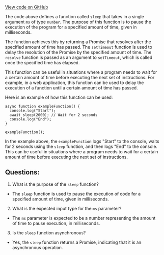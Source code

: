 [View code on GitHub](https://github.com/solana-labs/solana-web3.js/blob/master/packages/library-legacy/src/utils/sleep.ts)

The code above defines a function called `sleep` that takes in a single argument `ms` of type `number`. The purpose of this function is to pause the execution of the program for a specified amount of time, given in milliseconds. 

The function achieves this by returning a Promise that resolves after the specified amount of time has passed. The `setTimeout` function is used to delay the resolution of the Promise by the specified amount of time. The `resolve` function is passed as an argument to `setTimeout`, which is called once the specified time has elapsed. 

This function can be useful in situations where a program needs to wait for a certain amount of time before executing the next set of instructions. For example, in a web application, this function can be used to delay the execution of a function until a certain amount of time has passed. 

Here is an example of how this function can be used:

```
async function exampleFunction() {
  console.log("Start");
  await sleep(2000); // Wait for 2 seconds
  console.log("End");
}

exampleFunction();
```

In the example above, the `exampleFunction` logs "Start" to the console, waits for 2 seconds using the `sleep` function, and then logs "End" to the console. This can be useful in situations where a program needs to wait for a certain amount of time before executing the next set of instructions.
## Questions: 
 1. What is the purpose of the `sleep` function?
- The `sleep` function is used to pause the execution of code for a specified amount of time, given in milliseconds.

2. What is the expected input type for the `ms` parameter?
- The `ms` parameter is expected to be a number representing the amount of time to pause execution, in milliseconds.

3. Is the `sleep` function asynchronous?
- Yes, the `sleep` function returns a Promise, indicating that it is an asynchronous operation.
